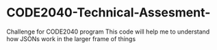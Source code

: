 # CODE2040-Technical-Assesment-
Challenge for CODE2040 program
This code will help me to understand how JSONs work in the larger frame of things
